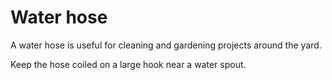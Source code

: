 # Water hose

A water hose is useful for cleaning and gardening projects around the yard.

Keep the hose coiled on a large hook near a water spout.